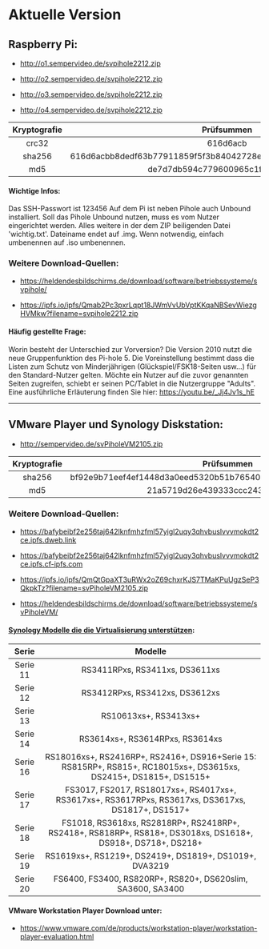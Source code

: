 # Aktuelle Version


## Raspberry Pi:
- http://o1.sempervideo.de/svpihole2212.zip

- http://o2.sempervideo.de/svpihole2212.zip

- http://o3.sempervideo.de/svpihole2212.zip

- http://o4.sempervideo.de/svpihole2212.zip

| Kryptografie | Prüfsummen                                                       |
|:------------:|:----------------------------------------------------------------:|
| crc32        | 616d6acb                                                         |
| sha256       | 616d6acbb8dedf63b77911859f5f3b84042728eec1da338f942c7a3eb22739ec |
| md5          | de7d7db594c779600965c1fda9ce8522                                 |

#### Wichtige Infos:
Das SSH-Passwort ist 123456
Auf dem Pi ist neben Pihole auch Unbound installiert. Soll das Pihole Unbound nutzen, muss es vom Nutzer eingerichtet werden. Alles weitere in der dem ZIP beiligenden Datei 'wichtig.txt'. Dateiname endet auf .img. Wenn notwendig, einfach umbenennen auf .iso umbenennen.

### Weitere Download-Quellen:
- https://heldendesbildschirms.de/download/software/betriebssysteme/svpihole/

- https://ipfs.io/ipfs/Qmab2Pc3pxrLqpt18JWmVvUbVptKKqaNBSevWiezgHVMkw?filename=svpihole2212.zip

#### Häufig gestellte Frage:
Worin besteht der Unterschied zur Vorversion?
Die Version 2010 nutzt die neue Gruppenfunktion des Pi-hole 5. Die Voreinstellung bestimmt dass die Listen zum Schutz von Minderjährigen (Glückspiel/FSK18-Seiten usw...) für den Standard-Nutzer gelten. Möchte ein Nutzer auf die zuvor genannten Seiten zugreifen, schiebt er seinen PC/Tablet in die Nutzergruppe "Adults". Eine ausführliche Erläuterung finden Sie hier: https://youtu.be/_Jj4Jv1s_hE

-----

## VMware Player und Synology Diskstation: 
-  http://sempervideo.de/svPiholeVM2105.zip

| Kryptografie | Prüfsummen                                                       |
|:------------:|:----------------------------------------------------------------:|
| sha256       | bf92e9b71eef4ef1448d3a0eed5320b51b76540a0ddd5885c200162228372f5c |
| md5          | 21a5719d26e439333ccc243182d2b0c2                                 |

### Weitere Download-Quellen:
- https://bafybeibf2e256taj642lknfmhzfml57yigl2uqy3qhvbuslvvvmokdt2ce.ipfs.dweb.link

- https://bafybeibf2e256taj642lknfmhzfml57yigl2uqy3qhvbuslvvvmokdt2ce.ipfs.cf-ipfs.com

- https://ipfs.io/ipfs/QmQtGpaXT3uRWx2oZ69chxrKJS7TMaKPuUgzSeP3QkpkTz?filename=svPiholeVM2105.zip

- https://heldendesbildschirms.de/download/software/betriebssysteme/svPiholeVM/

#### [Synology Modelle die die Virtualisierung unterstützen](https://youtu.be/jujGbcDrPdE): 
| Serie    | Modelle                                                                                                           |
|:--------:|:-----------------------------------------------------------------------------------------------------------------:|
| Serie 11 | RS3411RPxs, RS3411xs, DS3611xs                                                                                    |
| Serie 12 | RS3412RPxs, RS3412xs, DS3612xs                                                                                    |
| Serie 13 | RS10613xs+, RS3413xs+                                                                                             |
| Serie 14 | RS3614xs+, RS3614RPxs, RS3614xs                                                                                   |
| Serie 16 | RS18016xs+, RS2416RP+, RS2416+, DS916+Serie 15: RS815RP+, RS815+, RC18015xs+, DS3615xs, DS2415+, DS1815+, DS1515+ |
| Serie 17 | FS3017, FS2017, RS18017xs+, RS4017xs+, RS3617xs+, RS3617RPxs, RS3617xs, DS3617xs, DS1817+, DS1517+                |
| Serie 18 | FS1018, RS3618xs, RS2818RP+, RS2418RP+, RS2418+, RS818RP+, RS818+, DS3018xs, DS1618+, DS918+, DS718+, DS218+      |
| Serie 19 | RS1619xs+, RS1219+, DS2419+, DS1819+, DS1019+, DVA3219                                                            |
| Serie 20 | FS6400, FS3400, RS820RP+, RS820+, DS620slim, SA3600, SA3400                                                       |


#### VMware Workstation Player Download unter: 
- https://www.vmware.com/de/products/workstation-player/workstation-player-evaluation.html
